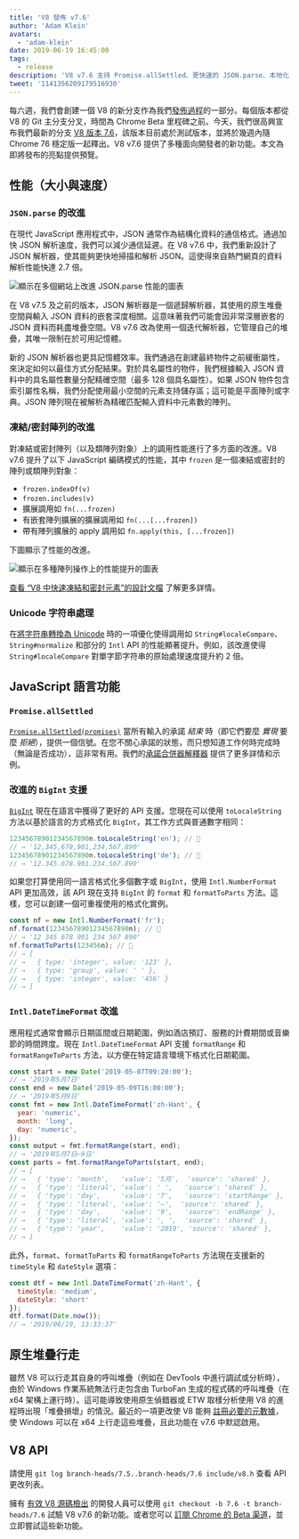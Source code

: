 ```yaml
---
title: 'V8 發佈 v7.6'
author: 'Adam Klein'
avatars:
  - 'adam-klein'
date: 2019-06-19 16:45:00
tags:
  - release
description: 'V8 v7.6 支持 Promise.allSettled、更快速的 JSON.parse、本地化的 BigInt、更快的凍結/密封陣列等更多功能！'
tweet: '1141356209179516930'
---
```

每六週，我們會創建一個 V8 的新分支作為我們[發佈過程](/docs/release-process)的一部分。每個版本都從 V8 的 Git 主分支分叉，時間為 Chrome Beta 里程碑之前。今天，我們很高興宣布我們最新的分支 [V8 版本 7.6](https://chromium.googlesource.com/v8/v8.git/+log/branch-heads/7.6)，該版本目前處於測試版本，並將於幾週內隨 Chrome 76 穩定版一起釋出。V8 v7.6 提供了多種面向開發者的新功能。本文為即將發布的亮點提供預覽。

<!--truncate-->
## 性能（大小與速度）

### `JSON.parse` 的改進

在現代 JavaScript 應用程式中，JSON 通常作為結構化資料的通信格式。通過加快 JSON 解析速度，我們可以減少通信延遲。在 V8 v7.6 中，我們重新設計了 JSON 解析器，使其能夠更快地掃描和解析 JSON。這使得來自熱門網頁的資料解析性能快達 2.7 倍。

![顯示在多個網站上改進 `JSON.parse` 性能的圖表](/_img/v8-release-76/json-parsing.svg)

在 V8 v7.5 及之前的版本，JSON 解析器是一個遞歸解析器，其使用的原生堆疊空間與輸入 JSON 資料的嵌套深度相關。這意味著我們可能會因非常深層嵌套的 JSON 資料而耗盡堆疊空間。V8 v7.6 改為使用一個迭代解析器，它管理自己的堆疊，其唯一限制在於可用記憶體。

新的 JSON 解析器也更具記憶體效率。我們通過在創建最終物件之前緩衝屬性，來決定如何以最佳方式分配結果。對於具名屬性的物件，我們根據輸入 JSON 資料中的具名屬性數量分配精確空間（最多 128 個具名屬性）。如果 JSON 物件包含索引屬性名稱，我們分配使用最小空間的元素支持儲存區；這可能是平面陣列或字典。JSON 陣列現在被解析為精確匹配輸入資料中元素數的陣列。

### 凍結/密封陣列的改進

對凍結或密封陣列（以及類陣列對象）上的調用性能進行了多方面的改進。V8 v7.6 提升了以下 JavaScript 編碼模式的性能，其中 `frozen` 是一個凍結或密封的陣列或類陣列對象：

- `frozen.indexOf(v)`
- `frozen.includes(v)`
- 擴展調用如 `fn(...frozen)`
- 有嵌套陣列擴展的擴展調用如 `fn(...[...frozen])`
- 帶有陣列擴展的 apply 調用如 `fn.apply(this, [...frozen])`

下圖顯示了性能的改進。

![顯示在多種陣列操作上的性能提升的圖表](/_img/v8-release-76/frozen-sealed-elements.svg)

[查看 “V8 中快速凍結和密封元素”的設計文檔](https://bit.ly/fast-frozen-sealed-elements-in-v8) 了解更多詳情。

### Unicode 字符串處理

在[將字符串轉換為 Unicode](https://chromium.googlesource.com/v8/v8/+/734c1456d942a03d79aab4b3b0e57afbc803ceea) 時的一項優化使得調用如 `String#localeCompare`、`String#normalize` 和部分的 `Intl` API 的性能顯著提升。例如，該改進使得 `String#localeCompare` 對單字節字符串的原始處理速度提升約 2 倍。

## JavaScript 語言功能

### `Promise.allSettled`

[`Promise.allSettled(promises)`](/features/promise-combinators#promise.allsettled) 當所有輸入的承諾 _結束_ 時（即它們要麼 _實現_ 要麼 _拒絕_），提供一個信號。在您不關心承諾的狀態，而只想知道工作何時完成時（無論是否成功），這非常有用。我們的[承諾合併器解釋器](/features/promise-combinators) 提供了更多詳情和示例。

### 改進的 `BigInt` 支援

[`BigInt`](/features/bigint) 現在在語言中獲得了更好的 API 支援。您現在可以使用 `toLocaleString` 方法以基於語言的方式格式化 `BigInt`，其工作方式與普通數字相同：

```js
12345678901234567890n.toLocaleString('en'); // 🐌
// → '12,345,678,901,234,567,890'
12345678901234567890n.toLocaleString('de'); // 🐌
// → '12.345.678.901.234.567.890'
```

如果您打算使用同一語言格式化多個數字或 `BigInt`，使用 `Intl.NumberFormat` API 更加高效，該 API 現在支持 `BigInt` 的 `format` 和 `formatToParts` 方法。這樣，您可以創建一個可重複使用的格式化實例。

```js
const nf = new Intl.NumberFormat('fr');
nf.format(12345678901234567890n); // 🚀
// → '12 345 678 901 234 567 890'
nf.formatToParts(123456n); // 🚀
// → [
// →   { type: 'integer', value: '123' },
// →   { type: 'group', value: ' ' },
// →   { type: 'integer', value: '456' }
// → ]
```

### `Intl.DateTimeFormat` 改進

應用程式通常會顯示日期區間或日期範圍，例如酒店預訂、服務的計費期間或音樂節的時間跨度。現在 `Intl.DateTimeFormat` API 支援 `formatRange` 和 `formatRangeToParts` 方法，以方便在特定語言環境下格式化日期範圍。

```js
const start = new Date('2019-05-07T09:20:00');
// → '2019年5月7日'
const end = new Date('2019-05-09T16:00:00');
// → '2019年5月9日'
const fmt = new Intl.DateTimeFormat('zh-Hant', {
  year: 'numeric',
  month: 'long',
  day: 'numeric',
});
const output = fmt.formatRange(start, end);
// → '2019年5月7日–9日'
const parts = fmt.formatRangeToParts(start, end);
// → [
// →   { 'type': 'month',   'value': '5月',  'source': 'shared' },
// →   { 'type': 'literal', 'value': ' ',   'source': 'shared' },
// →   { 'type': 'day',     'value': '7',   'source': 'startRange' },
// →   { 'type': 'literal', 'value': '–',  'source': 'shared' },
// →   { 'type': 'day',     'value': '9',   'source': 'endRange' },
// →   { 'type': 'literal', 'value': ', ',  'source': 'shared' },
// →   { 'type': 'year',    'value': '2019', 'source': 'shared' },
// → ]
```

此外，`format`、`formatToParts` 和 `formatRangeToParts` 方法現在支援新的 `timeStyle` 和 `dateStyle` 選項：

```js
const dtf = new Intl.DateTimeFormat('zh-Hant', {
  timeStyle: 'medium',
  dateStyle: 'short'
});
dtf.format(Date.now());
// → '2019/06/19, 13:33:37'
```

## 原生堆疊行走

雖然 V8 可以行走其自身的呼叫堆疊（例如在 DevTools 中進行調試或分析時），由於 Windows 作業系統無法行走包含由 TurboFan 生成的程式碼的呼叫堆疊（在 x64 架構上運行時）。這可能導致使用原生偵錯器或 ETW 取樣分析使用 V8 的進程時出現「堆疊損壞」的情況。最近的一項更改使 V8 能夠 [註冊必要的元數據](https://chromium.googlesource.com/v8/v8/+/3cda21de77d098a612eadf44d504b188a599c5f0)，使 Windows 可以在 x64 上行走這些堆疊，且此功能在 v7.6 中默認啟用。

## V8 API

請使用 `git log branch-heads/7.5..branch-heads/7.6 include/v8.h` 查看 API 更改列表。

擁有 [有效 V8 源碼檢出](/docs/source-code#using-git) 的開發人員可以使用 `git checkout -b 7.6 -t branch-heads/7.6` 試驗 V8 v7.6 的新功能。或者您可以 [訂閱 Chrome 的 Beta 渠道](https://www.google.com/chrome/browser/beta.html)，並立即嘗試這些新功能。
